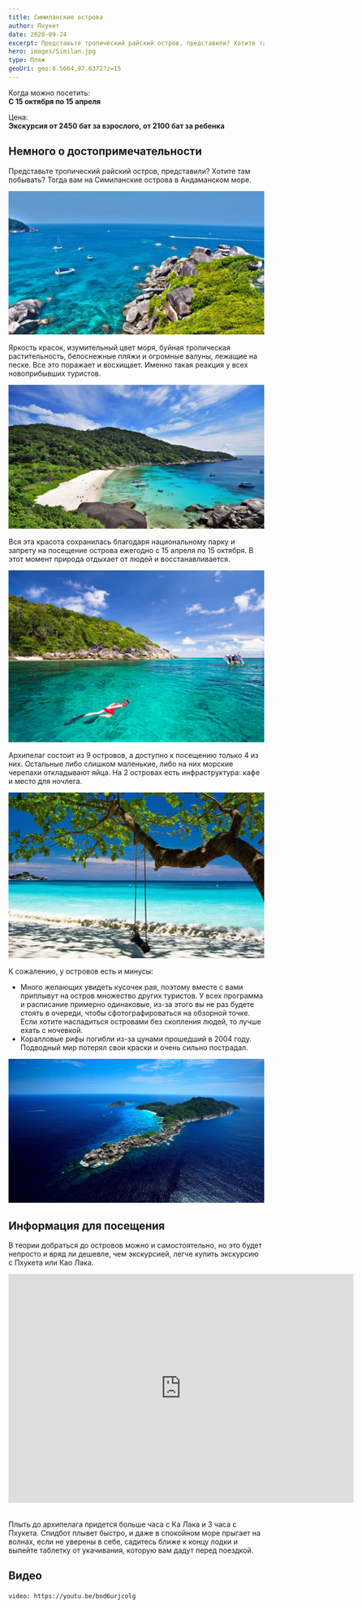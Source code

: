 ```yaml
---
title: Симиланские острова
author: Пхукет
date: 2020-09-24
excerpt: Представьте тропический райский остров, представили? Хотите там побывать? Тогда вам на Симиланские острова в Андаманском море.
hero: images/Similan.jpg
type: Пляж
geoUri: geo:8.5664,97.6372?z=15
---
```

Когда можно посетить:  
**С 15 октября по 15 апреля**

Цена:  
**Экскурсия от 2450 бат за взрослого, от 2100 бат за ребенка**


## Немного о достопримечательности
Представьте тропический райский остров, представили? Хотите там побывать? Тогда вам на Симиланские острова в Андаманском море.

![SimilanIsland Симиланские острова](images/konkohtour.com1Similan.jpg "Источник konkohtour.com")

Яркость красок, изумительный цвет моря, буйная тропическая растительность, белоснежные пляжи и огромные валуны, лежащие на песке. Все это поражает и восхищает. Именно такая реакция у всех новоприбывших туристов. 

![SimilanIsland Симиланские острова](images/sunrise-divers.com1Similan.jpg "Источник sunrise-divers.com")

Вся эта красота сохранилась благодаря национальному парку и запрету на посещение острова ежегодно с 15 апреля по 15 октября. В этот момент природа отдыхает от людей и восстанавливается. 

![SimilanIsland Симиланские острова](images/phukettravelshop.comSimilan.jpg "Снорклинг. Источник phukettravelshop.com")

Архипелаг состоит из 9 островов, а доступно к посещению только 4 из них. Остальные либо слишком маленькие, либо на них морские черепахи откладывают яйца. На 2 островах есть инфраструктура: кафе и место для ночлега.

![SimilanIsland Симиланские острова](images/Similan3.jpg "Баунти на Симиланских островах")

К сожалению, у островов есть и минусы:
- Много желающих увидеть кусочек рая, поэтому вместе с вами приплывут на остров множество других туристов. У всех программа и расписание примерно одинаковые, из-за этого вы не раз будете стоять в очереди, чтобы сфотографироваться на обзорной точке. Если хотите насладиться островами без скопления людей, то лучше ехать с ночевкой. 
- Коралловые рифы погибли из-за цунами прошедший в 2004 году. Подводный мир потерял свои краски и очень сильно пострадал.

![SimilanIsland Симиланские острова](images/Slontour.com1Similan.jpg "Источник Slontour.com")

## Информация для посещения
В теории добраться до островов можно и самостоятельно, но это будет непросто и вряд ли дешевле, чем экскурсией, легче купить экскурсию с Пхукета или Као Лака.

<iframe src="https://www.google.com/maps/embed?pb=!4v1607106539115!6m8!1m7!1sCAoSLEFGMVFpcE0yem1scC1yaUNhcFRSdWRId0NtaWlTV1JLZDZ2cUE1T21LWWxy!2m2!1d8.657394799999999!2d97.64888769999999!3f232.22047842249378!4f0.31786926410721605!5f0.7820865974627469" width="680" height="450" frameborder="0" style="border:0;" allowfullscreen="" aria-hidden="false" tabindex="0"></iframe>
<br></br>


Плыть до архипелага придется больше часа с Ка Лака и 3 часа с Пхукета. Спидбот плывет быстро, и даже в спокойном море прыгает на волнах, если не уверены в себе, садитесь ближе к концу лодки и выпейте таблетку от укачивания, которую вам дадут перед поездкой.

## Видео
`video: https://youtu.be/bnd6urjcolg`





